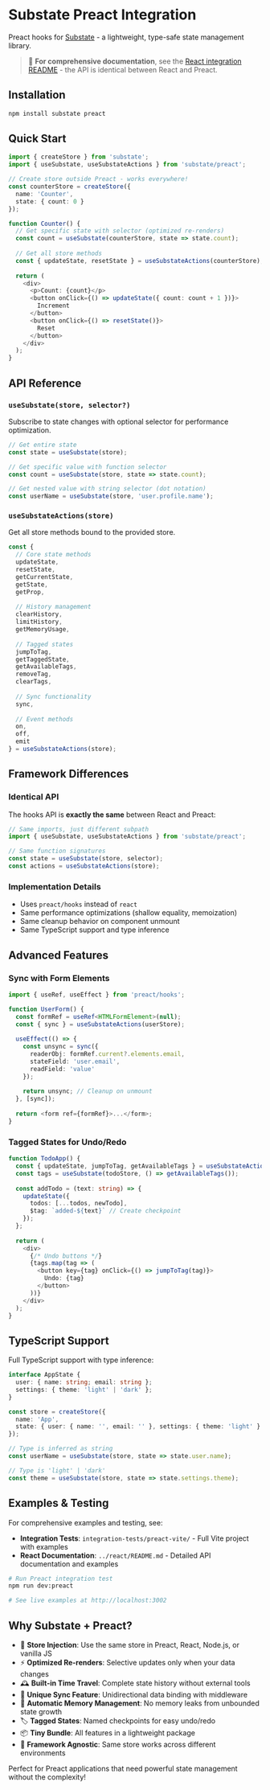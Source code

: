 # Substate Preact Integration

Preact hooks for [Substate](https://github.com/tamb/substate) - a lightweight, type-safe state management library.

> 📖 **For comprehensive documentation**, see the [React integration README](../react/README.md) - the API is identical between React and Preact.

## Installation

```bash
npm install substate preact
```

## Quick Start

```typescript
import { createStore } from 'substate';
import { useSubstate, useSubstateActions } from 'substate/preact';

// Create store outside Preact - works everywhere!
const counterStore = createStore({
  name: 'Counter',
  state: { count: 0 }
});

function Counter() {
  // Get specific state with selector (optimized re-renders)
  const count = useSubstate(counterStore, state => state.count);
  
  // Get all store methods
  const { updateState, resetState } = useSubstateActions(counterStore);
  
  return (
    <div>
      <p>Count: {count}</p>
      <button onClick={() => updateState({ count: count + 1 })}>
        Increment
      </button>
      <button onClick={() => resetState()}>
        Reset
      </button>
    </div>
  );
}
```

## API Reference

### `useSubstate(store, selector?)`

Subscribe to state changes with optional selector for performance optimization.

```typescript
// Get entire state
const state = useSubstate(store);

// Get specific value with function selector
const count = useSubstate(store, state => state.count);

// Get nested value with string selector (dot notation)
const userName = useSubstate(store, 'user.profile.name');
```

### `useSubstateActions(store)`

Get all store methods bound to the provided store.

```typescript
const {
  // Core state methods
  updateState,
  resetState,
  getCurrentState,
  getState,
  getProp,
  
  // History management
  clearHistory,
  limitHistory,
  getMemoryUsage,
  
  // Tagged states
  jumpToTag,
  getTaggedState,
  getAvailableTags,
  removeTag,
  clearTags,
  
  // Sync functionality
  sync,
  
  // Event methods
  on,
  off,
  emit
} = useSubstateActions(store);
```

## Framework Differences

### **Identical API**
The hooks API is **exactly the same** between React and Preact:
```typescript
// Same imports, just different subpath
import { useSubstate, useSubstateActions } from 'substate/preact';

// Same function signatures
const state = useSubstate(store, selector);
const actions = useSubstateActions(store);
```

### **Implementation Details**
- Uses `preact/hooks` instead of `react`
- Same performance optimizations (shallow equality, memoization)
- Same cleanup behavior on component unmount
- Same TypeScript support and type inference

## Advanced Features

### Sync with Form Elements

```typescript
import { useRef, useEffect } from 'preact/hooks';

function UserForm() {
  const formRef = useRef<HTMLFormElement>(null);
  const { sync } = useSubstateActions(userStore);
  
  useEffect(() => {
    const unsync = sync({
      readerObj: formRef.current?.elements.email,
      stateField: 'user.email',
      readField: 'value'
    });
    
    return unsync; // Cleanup on unmount
  }, [sync]);
  
  return <form ref={formRef}>...</form>;
}
```

### Tagged States for Undo/Redo

```typescript
function TodoApp() {
  const { updateState, jumpToTag, getAvailableTags } = useSubstateActions(todoStore);
  const tags = useSubstate(todoStore, () => getAvailableTags());
  
  const addTodo = (text: string) => {
    updateState({
      todos: [...todos, newTodo],
      $tag: `added-${text}` // Create checkpoint
    });
  };
  
  return (
    <div>
      {/* Undo buttons */}
      {tags.map(tag => (
        <button key={tag} onClick={() => jumpToTag(tag)}>
          Undo: {tag}
        </button>
      ))}
    </div>
  );
}
```

## TypeScript Support

Full TypeScript support with type inference:

```typescript
interface AppState {
  user: { name: string; email: string };
  settings: { theme: 'light' | 'dark' };
}

const store = createStore({
  name: 'App',
  state: { user: { name: '', email: '' }, settings: { theme: 'light' } } as AppState
});

// Type is inferred as string
const userName = useSubstate(store, state => state.user.name);

// Type is 'light' | 'dark'
const theme = useSubstate(store, state => state.settings.theme);
```

## Examples & Testing

For comprehensive examples and testing, see:

- **Integration Tests**: `integration-tests/preact-vite/` - Full Vite project with examples
- **React Documentation**: `../react/README.md` - Detailed API documentation and examples

```bash
# Run Preact integration test
npm run dev:preact

# See live examples at http://localhost:3002
```

## Why Substate + Preact?

- 🚀 **Store Injection**: Use the same store in Preact, React, Node.js, or vanilla JS
- ⚡ **Optimized Re-renders**: Selective updates only when your data changes
- 🕰️ **Built-in Time Travel**: Complete state history without external tools
- 🔗 **Unique Sync Feature**: Unidirectional data binding with middleware
- 🧠 **Automatic Memory Management**: No memory leaks from unbounded state growth
- 🏷️ **Tagged States**: Named checkpoints for easy undo/redo
- 📦 **Tiny Bundle**: All features in a lightweight package
- 🎯 **Framework Agnostic**: Same store works across different environments

Perfect for Preact applications that need powerful state management without the complexity!